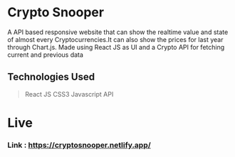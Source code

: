 # Crypto Snooper

A API based responsive website that can show the realtime value and state of almost every Cryptocurrencies.It can also show the prices for last year through Chart.js. Made using React JS as UI and a Crypto API for fetching current and previous data


## Technologies Used
> React JS
>  CSS3 
>  Javascript 
>  API  

# Live
###  Link : https://cryptosnooper.netlify.app/
